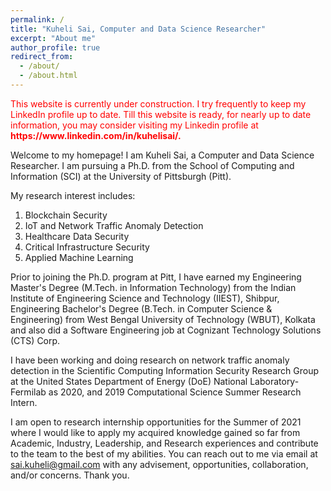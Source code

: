 ```yaml
---
permalink: /
title: "Kuheli Sai, Computer and Data Science Researcher"
excerpt: "About me"
author_profile: true
redirect_from: 
  - /about/
  - /about.html
---
```



<p style="color:red;">This website is currently under construction. I try frequently to keep my LinkedIn profile up to date. Till this website is ready, for nearly up to date information, you may consider visiting my Linkedin profile at <b>https://www.linkedin.com/in/kuhelisai/.</b></p>



Welcome to my homepage! I am Kuheli Sai, a Computer and Data Science Researcher. I am pursuing a Ph.D. from the School of Computing and Information (SCI) at the University of Pittsburgh (Pitt). 

My research interest includes:  
1. Blockchain Security
1. IoT and Network Traffic Anomaly Detection
1. Healthcare Data Security
1. Critical Infrastructure Security
1. Applied Machine Learning

Prior to joining the Ph.D. program at Pitt, I have earned my Engineering Master's Degree (M.Tech. in Information Technology) from the Indian Institute of Engineering Science and Technology (IIEST), Shibpur, Engineering Bachelor's Degree (B.Tech. in Computer Science & Engineering) from West Bengal University of Technology (WBUT), Kolkata and also did a Software Engineering job at Cognizant Technology Solutions (CTS) Corp.


I have been working and doing research on network traffic anomaly detection in the Scientific Computing Information Security Research Group at the United States Department of Energy (DoE) National Laboratory-Fermilab as 2020, and 2019 Computational Science Summer Research Intern.

I am open to research internship opportunities for the Summer of 2021 where I would like to apply my acquired knowledge gained so far from Academic, Industry, Leadership, and Research experiences and contribute to the team to the best of my abilities. You can reach out to me via email at sai.kuheli@gmail.com with any advisement, opportunities, collaboration, and/or concerns. Thank you. 


